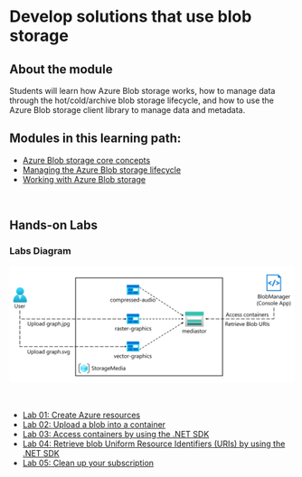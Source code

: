 # Develop solutions that use blob storage


## About the module

Students will learn how Azure Blob storage works, how to manage data through the hot/cold/archive blob storage lifecycle, and how to use the Azure Blob storage client library to manage data and metadata.

## Modules in this learning path:

* [Azure Blob storage core concepts](https://github.com/airan-tw/azure_training/blob/main/M2/Develop%20solutions%20that%20use%20blob%20storage/Blob_storage_concepts.md)
* [Managing the Azure Blob storage lifecycle](https://github.com/airan-tw/azure_training/blob/main/M2/Develop%20solutions%20that%20use%20blob%20storage/Blob_storage_lifecycle.md)
* [Working with Azure Blob storage](https://github.com/airan-tw/azure_training/blob/main/M2/Develop%20solutions%20that%20use%20blob%20storage/Working_blob_storage.md)
<br>


## Hands-on Labs 

### Labs Diagram

![alt text](images/Lab03-Diagram.png)

<br>

* [Lab 01: Create Azure resources](https://github.com/airan-tw/azure_training/blob/main/M2/Develop%20solutions%20that%20use%20blob%20storage/lab01.md)
* [Lab 02: Upload a blob into a container](https://github.com/airan-tw/azure_training/blob/main/M2/Develop%20solutions%20that%20use%20blob%20storage/lab02.md)
* [Lab 03: Access containers by using the .NET SDK](https://github.com/airan-tw/azure_training/blob/main/M2/Develop%20solutions%20that%20use%20blob%20storage/lab03.md)
* [Lab 04: Retrieve blob Uniform Resource Identifiers (URIs) by using the .NET SDK](https://github.com/airan-tw/azure_training/blob/main/M2/Develop%20solutions%20that%20use%20blob%20storage/lab04.md)
* [Lab 05: Clean up your subscription](https://github.com/airan-tw/azure_training/blob/main/M2/Develop%20solutions%20that%20use%20blob%20storage/lab05.md)
